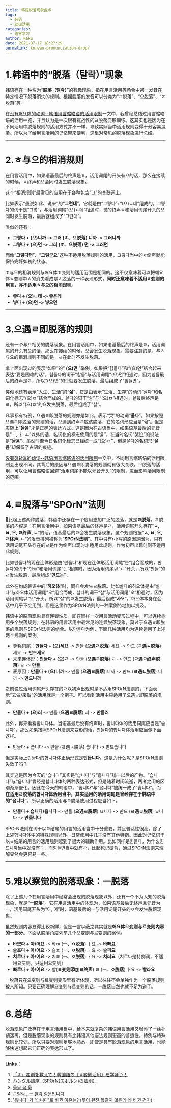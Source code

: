 ```yaml
---
title: 韩语脱落现象盘点
tags:
  - 韩语
  - 动词活用
categories:
  - 语言学习
author: Kaku
date: 2021-07-17 18:27:29
permalink: korean-pronunciation-drop/
---
```


# 1.韩语中的“脱落（탈락）”现象

韩语存在一种名为“**脱落（탈락）**”的有趣现象，指在用言活用等场合中某一发音在特定情况下脱落消失的规则。根据脱落的发音可以分类为“ㄹ脱落”、“으脱落”、“ㅎ脱落”等。

在[没有해요体的动词--韩语用言缩略语的活用限制](/korean-abbreviated-verbs-conjugations/#4-总结)一文中，我曾经总结过用言缩略语的活用一览，并且认为是一次很有挑战性的ㄹ脱落变形训练。这其实也是因为在不同活用中脱落规则的适用方式并不一样，导致实际当中活用规则变得十分容易混淆。所以为了给用言活用的记忆带来便利，这里对常见的脱落现象进行总结。

<!--more-->

---

# 2.ㅎ与으的相消规则

在用言活用中，如果语基最后的终声是ㅎ，活用词尾的开头有으的话，那么在接续的时候，ㅎ终声和으会同时发生脱落现象。

这个“相消规则”最常见的应用在于各种包含“그”的关联词上。

比如表示“虽说如此、说来”的“**그런데**”，它就是由“그렇다”+“(으)ㄴ데”组成的。그렇다的词干是“그렇”，与活用词尾“(으)ㄴ데”相遇时，렇的终声ㅎ和活用词尾开头的으同时发生脱落，最后就组成了“그런대”。

类似的还有：

- **그렇다 + (으)니까 -> 그러 (ㅎ、으脱落) 니까 -> 그러니까**
- **그렇다 + (으)면 -> 그러 (ㅎ、으脱落) 면 -> 그러면**

而像“**그렇다면**”、“**그렇군요**”这种不适用脱落规则的活用，그렇다当中的ㅎ终声就能保持完好如初的状态。

ㅎ与으的相消规则与해요体ㅎ变则的适用范围是相同的。这不仅意味着可以把해요体ㅎ变则中ㅎ的消失看成是ㅎ脱落的一种表现形式，**同时还意味着不适用ㅎ变则的用言，亦不适用ㅎ与으的相消规则**。

- **좋다 + (으)ㄴ데 -> 좋은데**
- **넣다 + (으)면 -> 넣으면**

---

# 3.으遇ㄹ即脱落的规则

还有一个与으相关的脱落现象。在用言活用中，如果语基最后的终声是ㄹ，活用词尾的开头有으的话，那么在接续的时候，으会发生脱落现象。需要注意的是，与ㅎ与으的相消规则不同的是，ㄹ在此时不发生脱落。

拿上面出现过的表示“如果”的“ **(으)면** ”举例。如果把“힘들다”和“(으)면”结合起来表达“要是困难的话”，힘들다的词干“함들”与活用词尾“(으)면”相遇时，因为힘들最后的终声是ㄹ，所以“(으)면”的으就要发生脱落，最后组成了“힘들면”。

类似地还有表示“人生、生活”的“**삶**”，它是由表示“生活、生存”的动词“살다”和名词化标志“(으)ㅁ”结合而成的。살다的词干“살”与“(으)ㅁ”相遇时，살最后终声是ㄹ，所以“(으)ㅁ”的으发生脱落，最后组成了“삶”。

凡事都有特例，으遇ㄹ即脱落的规则亦是如此。表示“哭”的动词“**울다**”，如果按照으遇ㄹ即脱落的规则的话，으遇到终声ㄹ应该脱落，它的名词形应当是“욺”。但是实际上“**울음**”才是正确的表达方式。这是因为在古语当中，如果语基最后的元音是“ㆍ, ㅏ, ㅗ”以外的话，名词化的标志使用的是“움”，在当时名词“哭泣”的说法是“**울움**”。虽然时至今日名词化标志已经统一成“(으)ㅁ”，但是울다的名词形“**울음**”却保留了古语的痕迹。

[没有해요体的动词--韩语用言缩略语的活用限制](/korean-abbreviated-verbs-conjugations/#4-总结)一文中，不同用言缩略语的活用限制会出现不同，其背后的原因与으遇ㄹ即脱落的规则就有很大关联。으脱落的适用，可以让用言缩略语回避“活用词尾不能以元音开头”的限制，进而影响活用限制的范围。

---

# 4.ㄹ脱落与“SPOrN”法则

比起上述两种脱落，韩语中还存在一个应用更加广泛的脱落，就是**ㄹ脱落**。ㄹ脱落的内容是：在用言活用中，如果语基最后的终声是ㄹ，活用词尾开头存在“**ㅅ, ㅂ, 오, ㄹ终声, ㄴ**”的话，语基最后的ㄹ会发生脱落现象。这个规则根据“**ㅅ, ㅂ, 오, ㄹ终声, ㄴ**”的发音排列被称为“**SPOrN法则**”。其中只有r小写的原因是因为，只有活用词尾开头存在的ㄹ是作为终声出现时才适用此规则，作为初声出现时则不适用此规则。

比如만들다的现在连体形是由“만들다”和现在连体形活用词尾“는”组合而成的，만들다的词干“만들”和活用词尾“는”相遇时，因为活用词尾以“ㄴ”开头，所以“만들”的ㄹ发生脱落，最后组成“**만드는**”。

此外在构成韩语中的“**하오体**”时，同样会发生ㄹ脱落。比如살다的하오体是由“살다”与하오体活用词尾“오”组合而成，살다的词干“살”与活用词尾“오”相遇时，因为活用词尾以“오”开头，所以“살”的ㄹ发生脱落，最后组成“**사오**”。하오体本身在会话中几乎不会用到，但是这里作为SPOrN法则的一种案例特地加以提及。

韩语中的脱落现象具有连锁性质，即在同样一次用言活动变形过程中，可以连续适用多个脱落规则。在韩语的用言活用中最常见的连续脱落现象，莫过于으遇ㄹ即脱落的规则与SPOrN法则的组合。以만들다为例，下面几种活用均为连续适用了上述两个规则的案例。

- 尊称词尾：**만들다 + (으)세요** -> 만들 (**으遇ㄹ脱落**) 세요 -> 만드 (**ㄹ遇ㅅ脱落**) 세요 -> **만드세요**
- 未来连体形：**만들다 + (으)ㄹ** -> 만들 (**으遇ㄹ脱落**) ㄹ -> 만드 (**ㄹ遇ㄹ终声脱落**) ㄹ -> **만들**
- 表原因：**만들다 + (으)니까** -> 만들 (**으遇ㄹ脱落**) 니까 -> 만드 (**ㄹ遇ㄴ脱落**) 니까 -> **만드니까**

之前说过活用词尾开头存在的ㄹ以初声出现时是不适用SPOrN法则的，下面表示“去做/来做”的活用就是一个例子。可以看到活用中只适用了으遇ㄹ即脱落的规则。

- **만들다 + (으)러** -> 만들 (**으遇ㄹ脱落**) 러 -> **만들러**

此外，再来看看합니다体。当语基最后没有终声时，합니다体的活用词尾应当是"습니다"。那么如果按照SPOrN法则来变形的话，만들다的합니다体活用应当像下面这样。

- 만들다 + 습니다 -> 만들 (ㄹ遇ㅅ脱落) 습니다 -> 만드습니다

但是实际上만들다的합니다体正确形式是**만듭니다**。这是为什么呢？是SPOrN法则失效了吗？

其实这是因为今天的“습니다”其实是“습니다”与“읍니다”统一以后的产物。“습니다”与“읍니다”曾经是합니다体的两种表达形式，但是随着时间流逝，两者之间的区别渐渐退化。因此在今天的韩语中，“습니다”与“읍니다”被统一成了“습니다”。而 **在适用ㄹ脱落的합니다体活用当中，其实适用的活用词尾是曾经存在于韩语中的“읍니다”**，所以正确的活用与ㄹ脱落使用过程应当如下。

- **만들다 + 습니다/읍니다** -> 만들 (**으遇ㄹ脱落**) ㅂ니다 -> 만드 (**ㄹ遇ㅂ脱落**) ㅂ니다 -> **만듭니다**

SPOrN法则在词干以ㄹ结尾的用言的活用当中十分重要，并且普适性很高。除了上述합니다体中的特殊规则以外，日常使用中几乎没有其他特例。因此对记忆词干以ㄹ结尾的用言的活用规则起到了很大的辅助作用。比如同样是힘들다，为什么힘드니까当中就没有ㄹ，而힘들면当中就有ㄹ，比起死记硬背，通过SPOrN法则来理解显然会更容易一些。

---

# 5.难以察觉的脱落现象：ㅡ脱落

除了上述几个在用言活用中经常会出现的脱落现象以外，还有一个不为人知的脱落现象，就是“**ㅡ脱落**”。它在用言活用中的体现为，如果语基最后无终声且元音为ㅡ，活用词尾开头为“아, 어”时，语基最后的ㅡ与活用词尾开头的ㅇ会发生脱落现象。

虽然规则内容显得比较新鲜，但是一言以蔽之其实就是**해요体으变则与르变则内容的一部分**。下面从脱落角度列举几个으变则与르变则的案例。

- **바쁘다 + 아/어요** -> 바ㅃ (**ㅡ、ㅇ脱落**) ㅏ요 -> **바빠요**
- **슬프다 + 아/어요** -> 슬ㅍ (**ㅡ、ㅇ脱落**) ㅓ요 -> **슬퍼요**
- **치르다 + 아/어요** -> 치ㄹ (**ㅡ、ㅇ脱落**) ㅓ요 -> **치러요**（치르다是特例词，不适用ㄹ变则，只适用으变则）
- **빠르다 + 아/어요** -> 빨(**ㄹ变则添加ㄹ终声**) ㄹ (**ㅡ、ㅇ脱落**) ㅏ요 -> **빨라요**

ㅡ脱落只在으变则与르变则变形里有所体现，所以往往不会单独作为一个脱落规则被人所知。只要正确理解으变则与르变则的话，ㅡ脱落自然也就不足为道了。

---

# 6.总结

脱落现象广泛存在于用言活用当中，给本来就复杂的韩语用言活用又增添了一丝扑朔迷离。但是脱落现象的规则具有比韩语其他语法规则更高的普适性，特例与特殊规则比较少。所以只要对规则足够地熟悉，即使是具有脱落现象的用言活用，也能够快速想起它们正确的表达形式了。

---

**Links：**

1. [「ㅎ」変則を教えて！韓国語の【ㅎ変則活用】を学ぼう！](https://www.yuki0918kw.com/entry/2017/08/03/070000)
2. [ハングル講座（SPOrN(スポルン)の法則）](https://ameblo.jp/tubaki-hime3/entry-11746573835.html)
3. [울음 움 욺](https://www.korean.go.kr/front/onlineQna/onlineQnaView.do?mn_id=&qna_seq=113579&pageIndex=1)
4. [ㄹ탈락 , ㅡ 탈락 질문입니다](https://www.korean.go.kr/front/onlineQna/onlineQnaView.do?mn_id=216&qna_seq=98886)
5. ['읍니다' 가 '습니다'로 바뀐 이유는? (뜻이 완전 똑같지 않은데 왜 바뀐 건지)](https://www.korean.go.kr/front/onlineQna/onlineQnaView.do?mn_id=216&qna_seq=114680)
